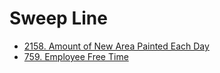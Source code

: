 # Sweep Line

- [2158. Amount of New Area Painted Each Day](https://leetcode.com/problems/amount-of-new-area-painted-each-day/)
- [759. Employee Free Time](https://leetcode.com/problems/employee-free-time/)